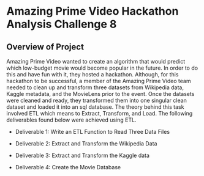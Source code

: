 # Amazing Prime Video Hackathon Analysis Challenge 8

## Overview of Project

Amazing Prime Video wanted to create an algorithm that would predict which low-budget movie would become popular in the future. In order to do this and have fun with it, they hosted a hackathon. Although, for this hackathon to be successful, a member of the Amazing Prime Video team needed to clean up and transform three datasets from Wikipedia data, Kaggle metadata, and the MovieLens prior to the event. Once the datasets were cleaned and ready, they transformed them into one singular clean dataset and loaded it into an sql database. The theory behind this task involved ETL which means to Extract, Transform, and Load. The following deliverables found below were achieved using ETL. 

- Deliverable 1: Write an ETL Function to Read Three Data Files

- Deliverable 2: Extract and Transform the Wikipedia Data

- Deliverable 3: Extract and Transform the Kaggle data

- Deliverable 4: Create the Movie Database



